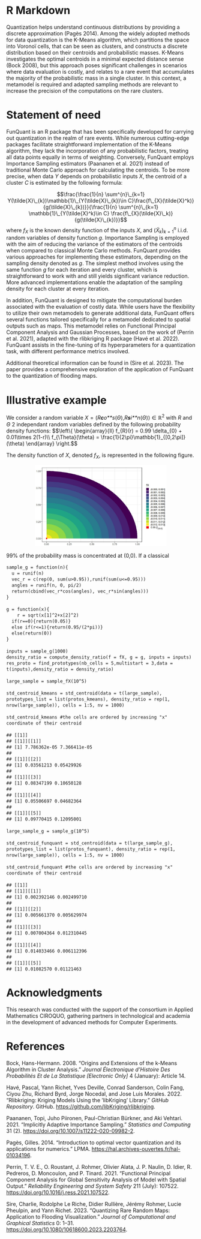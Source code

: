 # R Markdown

Quantization helps understand continuous distributions by providing a
discrete approximation (Pagès 2014). Among the widely adopted methods
for data quantization is the K-Means algorithm, which partitions the
space into Voronoï cells, that can be seen as clusters, and constructs a
discrete distribution based on their centroids and probabilistic masses.
K-Means investigates the optimal centroids in a minimal expected
distance sense (Bock 2008), but this approach poses significant
challenges in scenarios where data evaluation is costly, and relates to
a rare event that accumulates the majority of the probabilistic mass in
a single cluster. In this context, a metamodel is required and adapted
sampling methods are relevant to increase the precision of the
computations on the rare clusters.

# Statement of need

FunQuant is an R package that has been specifically developed for
carrying out quantization in the realm of rare events. While numerous
cutting-edge packages facilitate straightforward implementation of the
K-Means algorithm, they lack the incorporation of any probabilistic
factors, treating all data points equally in terms of weighting.
Conversely, FunQuant employs Importance Sampling estimators (Paananen et
al. 2021) instead of traditional Monte Carlo approach for calculating
the centroids. To be more precise, when data *Y* depends on
probabilistic inputs *X*, the centroid of a cluster *C* is estimated by
the following formula:

$$\frac{\frac{1}{n} \sum^{n}\_{k=1} Y(\tilde{X}\_{k})\mathbb{1}\_{Y(\tilde{X}\_{k})\in C}\frac{f\_{X}(\tilde{X}^k)}{g(\tilde{X}\_{k})}}{\frac{1}{n} \sum^{n}\_{k=1} \mathbb{1}\_{Y(\tilde{X}^k)\in C} \frac{f\_{X}(\tilde{X}\_k)}{g(\tilde{X}\_{k})}}$$
where *f*<sub>*X*</sub> is the known density function of the inputs *X*,
and (*X̃*<sub>*k*</sub>)<sub>*k* = 1</sub><sup>*n*</sup> i.i.d. random
variables of density function *g*. Importance Sampling is employed with
the aim of reducing the variance of the estimators of the centroids when
compared to classical Monte Carlo methods. FunQuant provides various
approaches for implementing these estimators, depending on the sampling
density denoted as *g*. The simplest method involves using the same
function *g* for each iteration and every cluster, which is
straightforward to work with and still yields significant variance
reduction. More advanced implementations enable the adaptation of the
sampling density for each cluster at every iteration.

In addition, FunQuant is designed to mitigate the computational burden
associated with the evaluation of costly data. While users have the
flexibility to utilize their own metamodels to generate additional data,
FunQuant offers several functions tailored specifically for a metamodel
dedicated to spatial outputs such as maps. This metamodel relies on
Functional Principal Component Analysis and Gaussian Processes, based on
the work of (Perrin et al. 2021), adapted with the rlibkriging R package
(Havé et al. 2022). FunQuant assists in the fine-tuning of its
hyperparameters for a quantization task, with different performance
metrics involved.

Additional theoretical information can be found in (Sire et al. 2023).
The paper provides a comprehensive exploration of the application of
FunQuant to the quantization of flooding maps.

# Illustrative example

We consider a random variable
*X* = (*R**c**o**s*(*Θ*),*R**s**i**n*(*Θ*)) ∈ ℝ<sup>2</sup> with *R* and
*Θ* 2 independant random variables defined by the following probability
density functions:
$$\left\\{
    \begin{array}{ll}
        f\_{R}(r) = 0.99 \delta\_{0} + 0.01\times 2(1-r)\\\\
        f\_{\Theta}(\theta) = \frac{1}{2\pi}\mathbb{1}\_{\[0,2\pi\]}(\theta)
    \end{array}
\right.$$

The density function of *X*, denoted *f*<sub>*X*</sub>, is represented
in the following figure.
<p align="center">

<img src="fX.jpg" width="350" title="hover text">

99% of the probability mass is concentrated at (0,0). If a classical

    sample_g = function(n){
      u = runif(n)
      vec_r = c(rep(0, sum(u>0.95)),runif(sum(u<=0.95)))
      angles = runif(n, 0, pi/2)
      return(cbind(vec_r*cos(angles), vec_r*sin(angles)))
    }

    g = function(x){
        r = sqrt(x[1]^2+x[2]^2)
      if(r==0){return(0.05)}
      else if(r<=1){return(0.95/(2*pi))}
      else(return(0))
    }

    inputs = sample_g(1000)
    density_ratio = compute_density_ratio(f = fX, g = g, inputs = inputs)
    res_proto = find_prototypes(nb_cells = 5,multistart = 3,data = t(inputs),density_ratio = density_ratio)

    large_sample = sample_fX(10^5)

    std_centroid_kmeans = std_centroid(data = t(large_sample), prototypes_list = list(protos_kmeans), density_ratio = rep(1, nrow(large_sample)), cells = 1:5, nv = 1000)

    std_centroid_kmeans #the cells are ordered by increasing "x" coordinate of their centroid

    ## [[1]]
    ## [[1]][[1]]
    ## [1] 7.786362e-05 7.366411e-05
    ## 
    ## [[1]][[2]]
    ## [1] 0.03561213 0.05429926
    ## 
    ## [[1]][[3]]
    ## [1] 0.08347199 0.10650128
    ## 
    ## [[1]][[4]]
    ## [1] 0.05506697 0.04682364
    ## 
    ## [[1]][[5]]
    ## [1] 0.09770415 0.12095001

    large_sample_g = sample_g(10^5)

    std_centroid_funquant = std_centroid(data = t(large_sample_g), prototypes_list = list(protos_funquant), density_ratio = rep(1, nrow(large_sample)), cells = 1:5, nv = 1000)

    std_centroid_funquant #the cells are ordered by increasing "x" coordinate of their centroid

    ## [[1]]
    ## [[1]][[1]]
    ## [1] 0.002392146 0.002499710
    ## 
    ## [[1]][[2]]
    ## [1] 0.005661370 0.005629974
    ## 
    ## [[1]][[3]]
    ## [1] 0.007004364 0.012310445
    ## 
    ## [[1]][[4]]
    ## [1] 0.014033466 0.006112396
    ## 
    ## [[1]][[5]]
    ## [1] 0.01082570 0.01121463

# Acknowledgments

This research was conducted with the support of the consortium in
Applied Mathematics CIROQUO, gathering partners in technological and
academia in the development of advanced methods for Computer
Experiments.

# References

Bock, Hans-Hermann. 2008. “Origins and Extensions of the k-Means
Algorithm in Cluster Analysis.” *Journal Électronique d’Histoire Des
Probabilités Et de La Statistique \[Electronic Only\]* 4 (January):
Article 14.

Havé, Pascal, Yann Richet, Yves Deville, Conrad Sanderson, Colin Fang,
Ciyou Zhu, Richard Byrd, Jorge Nocedal, and Jose Luis Morales. 2022.
“Rlibkriging: Kriging Models Using the ’libKriging’ Library.” *GitHub
Repository*. GitHub. <https://github.com/libKriging/rlibkriging>.

Paananen, Topi, Juho Piironen, Paul-Christian Bürkner, and Aki Vehtari.
2021. “Implicitly Adaptive Importance Sampling.” *Statistics and
Computing* 31 (2). <https://doi.org/10.1007/s11222-020-09982-2>.

Pagès, Gilles. 2014. “<span class="nocase">Introduction to optimal
vector quantization and its applications for numerics</span>.” LPMA.
<https://hal.archives-ouvertes.fr/hal-01034196>.

Perrin, T. V. E., O. Roustant, J. Rohmer, Olivier Alata, J. P. Naulin,
D. Idier, R. Pedreros, D. Moncoulon, and P. Tinard. 2021. “Functional
Principal Component Analysis for Global Sensitivity Analysis of Model
with Spatial Output.” *Reliability Engineering and System Safety* 211
(July): 107522. <https://doi.org/10.1016/j.ress.2021.107522>.

Sire, Charlie, Rodolphe Le Riche, Didier Rullière, Jérémy Rohmer, Lucie
Pheulpin, and Yann Richet. 2023. “Quantizing Rare Random Maps:
Application to Flooding Visualization.” *Journal of Computational and
Graphical Statistics* 0: 1–31.
<https://doi.org/10.1080/10618600.2023.2203764>.
